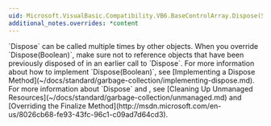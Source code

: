 ```yaml
---
uid: Microsoft.VisualBasic.Compatibility.VB6.BaseControlArray.Dispose(System.Boolean)
additional_notes.overrides: *content
---
```


<p>
      `Dispose` can be called multiple times by other objects. When you override `Dispose(Boolean)`, make sure not to reference objects that have been previously disposed of in an earlier call to `Dispose`. For more information about how to implement `Dispose(Boolean)`, see [Implementing a Dispose Method](~/docs/standard/garbage-collection/implementing-dispose.md). For more information about `Dispose` and <xref href="System.Object.Finalize"></xref>, see [Cleaning Up Unmanaged Resources](~/docs/standard/garbage-collection/unmanaged.md) and [Overriding the Finalize Method](http://msdn.microsoft.com/en-us/8026cb68-fe93-43fc-96c1-c09ad7d64cd3).</p>


